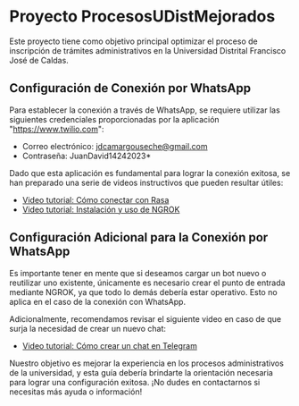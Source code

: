 # Proyecto ProcesosUDistMejorados
Este proyecto tiene como objetivo principal optimizar el proceso de inscripción de trámites administrativos en la Universidad Distrital Francisco José de Caldas.

## Configuración de Conexión por WhatsApp
Para establecer la conexión a través de WhatsApp, se requiere utilizar las siguientes credenciales proporcionadas por la aplicación "https://www.twilio.com":
- Correo electrónico: jdcamargouseche@gmail.com
- Contraseña: JuanDavid14242023*

Dado que esta aplicación es fundamental para lograr la conexión exitosa, se han preparado una serie de videos instructivos que pueden resultar útiles:
- [Video tutorial: Cómo conectar con Rasa](https://www.youtube.com/watch?v=gLt8j8ebDK8)
- [Video tutorial: Instalación y uso de NGROK](https://www.youtube.com/watch?v=YyvDQTk4CEI)

## Configuración Adicional para la Conexión por WhatsApp
Es importante tener en mente que si deseamos cargar un bot nuevo o reutilizar uno existente, únicamente es necesario crear el punto de entrada mediante NGROK, ya que todo lo demás debería estar operativo. Esto no aplica en el caso de la conexión con WhatsApp.

Adicionalmente, recomendamos revisar el siguiente video en caso de que surja la necesidad de crear un nuevo chat:
- [Video tutorial: Cómo crear un chat en Telegram](https://www.youtube.com/watch?v=QuyWEbKMzcA)

Nuestro objetivo es mejorar la experiencia en los procesos administrativos de la universidad, y esta guía debería brindarte la orientación necesaria para lograr una configuración exitosa. ¡No dudes en contactarnos si necesitas más ayuda o información!
